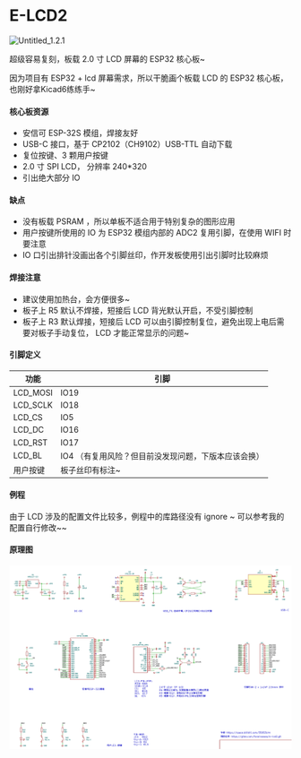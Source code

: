 # E-LCD2

![Untitled_1.2.1](README.assets/Untitled_1.2.1.png)

超级容易复刻，板载 2.0 寸 LCD 屏幕的 ESP32 核心板~

因为项目有 ESP32 + lcd 屏幕需求，所以干脆画个板载 LCD 的 ESP32 核心板，也刚好拿Kicad6练练手~

#### 核心板资源

- 安信可 ESP-32S 模组，焊接友好
- USB-C 接口，基于 CP2102（CH9102）USB-TTL 自动下载
- 复位按键、3 颗用户按键
- 2.0 寸 SPI LCD， 分辨率 240*320
- 引出绝大部分 IO

#### 缺点

- 没有板载 PSRAM ，所以单板不适合用于特别复杂的图形应用
- 用户按键所使用的 IO 为 ESP32 模组内部的 ADC2 复用引脚，在使用 WIFI 时要注意
- IO 口引出排针没画出各个引脚丝印，作开发板使用引出引脚时比较麻烦 

#### 焊接注意

- 建议使用加热台，会方便很多~
- 板子上 R5 默认不焊接，短接后 LCD 背光默认开启，不受引脚控制
- 板子上 R3 默认焊接，短接后 LCD 可以由引脚控制复位，避免出现上电后需要对板子手动复位， LCD 才能正常显示的问题~

#### 引脚定义

| 功能     | 引脚                                                 |
| -------- | ---------------------------------------------------- |
| LCD_MOSI | IO19                                                 |
| LCD_SCLK | IO18                                                 |
| LCD_CS   | IO5                                                  |
| LCD_DC   | IO16                                                 |
| LCD_RST  | IO17                                                 |
| LCD_BL   | IO4 （有复用风险？但目前没发现问题，下版本应该会换） |
| 用户按键 | 板子丝印有标注~                                      |

#### 例程

由于 LCD 涉及的配置文件比较多，例程中的库路径没有 ignore ~ 可以参考我的配置自行修改~~

#### 原理图

![sch](README.assets/sch.jpg)

